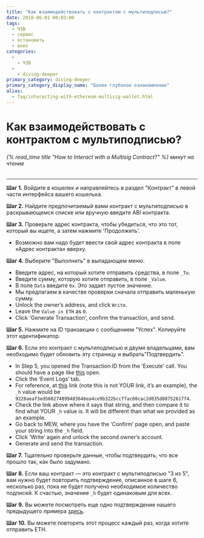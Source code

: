 ```yaml
---
title: "Как взаимодействовать с контрактом с мультиподписью?"
date: 2018-06-01 00:03:00
tags:
  - ЧЗВ
  - сервис
  - остановить
  - вниз
categories:
  - 
    - ЧЗВ
  - 
    - diving-deeper
primary_category: diving-deeper
primary_category_display_name: "Более глубокое ознакомление"
alias:
  - faq/interacting-with-ethereum-multisig-wallet.html
---
```


# __Как взаимодействовать с контрактом с мультиподписью?__
###### {% read_time title "How to Interact with a Multisig Contract?" %} минут на чтение
***

**Шаг 1.** Войдите в кошелек и направляйтесь в раздел "Контракт" в левой части интерфейса вашего кошелька.

**Шаг 2.** Найдите предпочитаемый вами контракт с мультиподписью в раскрывающемся списке или вручную введите ABI контракта.

**Шаг 3.** Проверьте адрес контракта, чтобы убедиться, что это тот, который вы ищете, а затем нажмите 'Продолжить'.
* Возможно вам надо будет ввести свой адрес контракта в поле «Адрес контракта» вверху.

**Шаг 4.** Выберите "Выполнить" в выпадающем меню.
* Введите адрес, на который хотите отправить средства, в поле `_To`.
* Введите сумму, которую хотите отправить, в поле `_Value`.
* В поле `Data` введите `0x`. Это задает пустое значение.
* Мы предлагаем в качестве проверки сначала отправить маленькую сумму.
* Unlock the owner’s address, and click `Write`.
* Leave the `Value in ETH` as `0`.
* Click 'Generate Transaction', confirm the transaction, and send.

**Шаг 5.** Нажмите на ID транзакции с сообщением "Успех". Копируйте этот идентификатор.

**Шаг 6.** Если это контракт с мультиподписью и двумя владельцами, вам необходимо будет обновить эту страницу и выбрать"Подтвердить".
* In Step 5, you opened the Transaction ID from the ‘Execute’ call. You should have a page like [this](https://etherscan.io/tx/0x0c643a1ae66637217f24791df05071c7849941a1231cf9fa2a0daf145da833e3) open.
* Click the ‘Event Logs’ tab.
* For reference, at [this](https://etherscan.io/tx/0x47e4cc8748e296d9b5d85ebd9bd705177bb1940517b084a2efcca11feeb2391d#eventlog) link (note this is not YOUR link, it’s an example), the `_h` value would be `9228aeaf3ed560274899483646ea4ce9b322bccffac60cac2d035d08752617f4`.
* Check the link above where it says that string, and then compare it to find what YOUR `_h` value is. It will be different than what we provided as an example.
* Go back to MEW, where you have the ‘Confirm’ page open, and paste your string into the `_h` field.
* Click ‘Write’ again and unlock the second owner’s account.
* Generate and send the transaction.

**Шаг 7.** Тщательно проверьте данные, чтобы подтвердить, что все прошло так, как было задумано.

**Шаг 8.** Если ваш контракт — это контракт с мультиподписью "3 из 5", вам нужно будет повторить подтверждение, описанное в шаге 6, несколько раз, пока не будет получено необходимое количество подписей. К счастью, значение `_h` будет одинаковым для всех.

**Шаг 9.** Вы можете посмотреть еще одно подтверждение нашего предыдущего примера [здесь](https://etherscan.io/tx/0x47e4cc8748e296d9b5d85ebd9bd705177bb1940517b084a2efcca11feeb2391d#eventlog).

**Шаг 10.** Вы можете повторять этот процесс каждый раз, когда хотите отправить ETH.